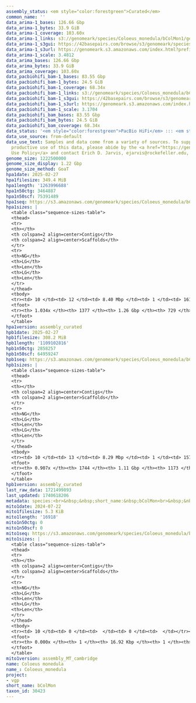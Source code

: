 ```yaml
---
assembly_status: <em style="color:forestgreen">Curated</em>
common_name: ''
data_arima-1_bases: 126.66 Gbp
data_arima-1_bytes: 33.9 GiB
data_arima-1_coverage: 103.60x
data_arima-1_links: s3://genomeark/species/Coloeus_monedula/bColMon1/genomic_data/arima/<br>
data_arima-1_s3gui: https://42basepairs.com/browse/s3/genomeark/species/Coloeus_monedula/bColMon1/genomic_data/arima/
data_arima-1_s3url: https://genomeark.s3.amazonaws.com/index.html?prefix=species/Coloeus_monedula/bColMon1/genomic_data/arima/
data_arima-1_scale: 3.4812
data_arima_bases: 126.66 Gbp
data_arima_bytes: 33.9 GiB
data_arima_coverage: 103.60x
data_pacbiohifi_bam-1_bases: 83.55 Gbp
data_pacbiohifi_bam-1_bytes: 24.5 GiB
data_pacbiohifi_bam-1_coverage: 68.34x
data_pacbiohifi_bam-1_links: s3://genomeark/species/Coloeus_monedula/bColMon1/genomic_data/pacbio_hifi/<br>
data_pacbiohifi_bam-1_s3gui: https://42basepairs.com/browse/s3/genomeark/species/Coloeus_monedula/bColMon1/genomic_data/pacbio_hifi/
data_pacbiohifi_bam-1_s3url: https://genomeark.s3.amazonaws.com/index.html?prefix=species/Coloeus_monedula/bColMon1/genomic_data/pacbio_hifi/
data_pacbiohifi_bam-1_scale: 3.1704
data_pacbiohifi_bam_bases: 83.55 Gbp
data_pacbiohifi_bam_bytes: 24.5 GiB
data_pacbiohifi_bam_coverage: 68.34x
data_status: '<em style="color:forestgreen">PacBio HiFi</em> ::: <em style="color:forestgreen">Arima</em>'
data_use_source: from-default
data_use_text: Samples and data come from a variety of sources. To support fair and
  productive use of this data, please abide by the <a href="https://genome10k.soe.ucsc.edu/data-use-policies/">Data
  Use Policy</a> and contact Erich D. Jarvis, ejarvis@rockefeller.edu, with any questions.
genome_size: 1222500000
genome_size_display: 1.22 Gbp
genome_size_method: GoaT
hpa1date: 2025-02-27
hpa1filesize: 349.4 MiB
hpa1length: '1263996688'
hpa1n50ctg: 3464887
hpa1n50scf: 75391489
hpa1seq: https://s3.amazonaws.com/genomeark/species/Coloeus_monedula/bColMon1/assembly_curated/bColMon1.hap1.cur.20250227.fasta.gz
hpa1sizes: |
  <table class="sequence-sizes-table">
  <thead>
  <tr>
  <th></th>
  <th colspan=2 align=center>Contigs</th>
  <th colspan=2 align=center>Scaffolds</th>
  </tr>
  <tr>
  <th>NG</th>
  <th>LG</th>
  <th>Len</th>
  <th>LG</th>
  <th>Len</th>
  </tr>
  </thead>
  <tbody>
  <tr><td> 10 </td><td> 12 </td><td> 8.40 Mbp </td><td> 1 </td><td> 161.07 Mbp </td></tr><tr><td> 20 </td><td> 28 </td><td> 6.46 Mbp </td><td> 2 </td><td> 120.39 Mbp </td></tr><tr><td> 30 </td><td> 49 </td><td> 5.35 Mbp </td><td> 3 </td><td> 119.59 Mbp </td></tr><tr><td> 40 </td><td> 75 </td><td> 4.32 Mbp </td><td> 5 </td><td> 76.53 Mbp </td></tr><tr style="background-color:#cccccc;"><td> 50 </td><td> 107 </td><td style="background-color:#88ff88;"> 3.46 Mbp </td><td> 6 </td><td style="background-color:#88ff88;"> 75.39 Mbp </td></tr><tr><td> 60 </td><td> 147 </td><td> 2.68 Mbp </td><td> 8 </td><td> 40.58 Mbp </td></tr><tr><td> 70 </td><td> 202 </td><td> 1.92 Mbp </td><td> 12 </td><td> 26.68 Mbp </td></tr><tr><td> 80 </td><td> 280 </td><td> 1.30 Mbp </td><td> 17 </td><td> 19.17 Mbp </td></tr><tr><td> 90 </td><td> 411 </td><td> 0.66 Mbp </td><td> 28 </td><td> 6.98 Mbp </td></tr><tr><td> 100 </td><td> 768 </td><td> 162.25 Kbp </td><td> 184 </td><td> 227.62 Kbp </td></tr></tbody>
  <tfoot>
  <tr><th> 1.034x </th><th> 1377 </th><th> 1.26 Gbp </th><th> 729 </th><th> 1.26 Gbp </th></tr>
  </tfoot>
  </table>
hpa1version: assembly_curated
hpb1date: 2025-02-27
hpb1filesize: 308.2 MiB
hpb1length: '1109102816'
hpb1n50ctg: 2858257
hpb1n50scf: 64959247
hpb1seq: https://s3.amazonaws.com/genomeark/species/Coloeus_monedula/bColMon1/assembly_curated/bColMon1.hap2.cur.20250227.fasta.gz
hpb1sizes: |
  <table class="sequence-sizes-table">
  <thead>
  <tr>
  <th></th>
  <th colspan=2 align=center>Contigs</th>
  <th colspan=2 align=center>Scaffolds</th>
  </tr>
  <tr>
  <th>NG</th>
  <th>LG</th>
  <th>Len</th>
  <th>LG</th>
  <th>Len</th>
  </tr>
  </thead>
  <tbody>
  <tr><td> 10 </td><td> 13 </td><td> 8.29 Mbp </td><td> 1 </td><td> 157.88 Mbp </td></tr><tr><td> 20 </td><td> 30 </td><td> 6.12 Mbp </td><td> 2 </td><td> 120.08 Mbp </td></tr><tr><td> 30 </td><td> 52 </td><td> 4.87 Mbp </td><td> 3 </td><td> 119.33 Mbp </td></tr><tr><td> 40 </td><td> 80 </td><td> 4.05 Mbp </td><td> 5 </td><td> 74.41 Mbp </td></tr><tr style="background-color:#cccccc;"><td> 50 </td><td> 116 </td><td style="background-color:#88ff88;"> 2.86 Mbp </td><td> 6 </td><td style="background-color:#88ff88;"> 64.96 Mbp </td></tr><tr><td> 60 </td><td> 165 </td><td> 2.08 Mbp </td><td> 10 </td><td> 26.66 Mbp </td></tr><tr><td> 70 </td><td> 236 </td><td> 1.38 Mbp </td><td> 16 </td><td> 17.30 Mbp </td></tr><tr><td> 80 </td><td> 374 </td><td> 0.52 Mbp </td><td> 27 </td><td> 5.90 Mbp </td></tr><tr><td> 90 </td><td> 1314 </td><td> 28.61 Kbp </td><td> 742 </td><td> 29.60 Kbp </td></tr><tr><td> 100 </td><td> 0 </td><td>  </td><td> 0 </td><td>  </td></tr></tbody>
  <tfoot>
  <tr><th> 0.907x </th><th> 1744 </th><th> 1.11 Gbp </th><th> 1173 </th><th> 1.11 Gbp </th></tr>
  </tfoot>
  </table>
hpb1version: assembly_curated
last_raw_data: 1721499893
last_updated: 1740618206
metadata: species:<br>&nbsp;&nbsp;short_name:&nbsp;bColMon<br>&nbsp;&nbsp;name:&nbsp;Coloeus&nbsp;monedula<br>&nbsp;&nbsp;taxon_id:&nbsp;30423<br>&nbsp;&nbsp;common_name:&nbsp;<br>&nbsp;&nbsp;order:<br>&nbsp;&nbsp;&nbsp;&nbsp;name:&nbsp;Passeriformes<br>&nbsp;&nbsp;family:<br>&nbsp;&nbsp;&nbsp;&nbsp;name:&nbsp;Corvidae<br>&nbsp;&nbsp;individuals:<br>&nbsp;&nbsp;&nbsp;&nbsp;-&nbsp;short_name:&nbsp;bColMon1<br>&nbsp;&nbsp;&nbsp;&nbsp;&nbsp;&nbsp;biosample_id:&nbsp;SAMEA115433023<br>&nbsp;&nbsp;&nbsp;&nbsp;&nbsp;&nbsp;sex:&nbsp;female<br>&nbsp;&nbsp;genome_size:&nbsp;1222500000<br>&nbsp;&nbsp;genome_size_method:&nbsp;GoaT<br>&nbsp;&nbsp;project:&nbsp;[&nbsp;vgp&nbsp;]<br>
mito1date: 2024-07-22
mito1filesize: 5.3 KiB
mito1length: '16918'
mito1n50ctg: 0
mito1n50scf: 0
mito1seq: https://s3.amazonaws.com/genomeark/species/Coloeus_monedula/bColMon1/assembly_MT_cambridge/bColMon1.MT.20240722.fasta.gz
mito1sizes: |
  <table class="sequence-sizes-table">
  <thead>
  <tr>
  <th></th>
  <th colspan=2 align=center>Contigs</th>
  <th colspan=2 align=center>Scaffolds</th>
  </tr>
  <tr>
  <th>NG</th>
  <th>LG</th>
  <th>Len</th>
  <th>LG</th>
  <th>Len</th>
  </tr>
  </thead>
  <tbody>
  <tr><td> 10 </td><td> 0 </td><td>  </td><td> 0 </td><td>  </td></tr><tr><td> 20 </td><td> 0 </td><td>  </td><td> 0 </td><td>  </td></tr><tr><td> 30 </td><td> 0 </td><td>  </td><td> 0 </td><td>  </td></tr><tr><td> 40 </td><td> 0 </td><td>  </td><td> 0 </td><td>  </td></tr><tr style="background-color:#cccccc;"><td> 50 </td><td> 0 </td><td style="background-color:#ff8888;">  </td><td> 0 </td><td style="background-color:#ff8888;">  </td></tr><tr><td> 60 </td><td> 0 </td><td>  </td><td> 0 </td><td>  </td></tr><tr><td> 70 </td><td> 0 </td><td>  </td><td> 0 </td><td>  </td></tr><tr><td> 80 </td><td> 0 </td><td>  </td><td> 0 </td><td>  </td></tr><tr><td> 90 </td><td> 0 </td><td>  </td><td> 0 </td><td>  </td></tr><tr><td> 100 </td><td> 0 </td><td>  </td><td> 0 </td><td>  </td></tr></tbody>
  <tfoot>
  <tr><th> 0.000x </th><th> 1 </th><th> 16.92 Kbp </th><th> 1 </th><th> 16.92 Kbp </th></tr>
  </tfoot>
  </table>
mito1version: assembly_MT_cambridge
name: Coloeus monedula
name_: Coloeus_monedula
project:
- vgp
short_name: bColMon
taxon_id: 30423
---
```

